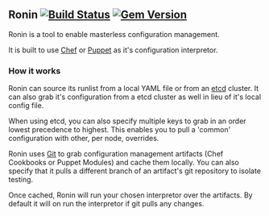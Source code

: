 ## Ronin [![Build Status](https://api.travis-ci.org/nmilford/ronin.png)](https://travis-ci.org/nmilford/ronin) [![Gem Version](https://badge.fury.io/rb/ronin-wrapper.png)](http://badge.fury.io/rb/ronin-wrapper)


Ronin is a tool to enable masterless configuration management.

It is built to use [Chef](https://github.com/opscode/chef) or [Puppet](https://github.com/puppetlabs/puppet) as it's configuration interpretor.

### How it works

Ronin can source its runlist from a local YAML file or from an [etcd](https://github.com/coreos/etcd) cluster.  It can also grab it's configuration from a etcd cluster as well in lieu of it's local config file.

When using etcd, you can also specify multiple keys to grab in an order lowest precedence to highest.  This enables you to pull a 'common' configuration with other, per node, overrides.

Ronin uses [Git](https://github.com/git/git) to grab configuration management artifacts (Chef Cookbooks or Puppet Modules) and cache them locally. You can also specify that it pulls a different branch of an artifact's git repository to isolate testing.

Once cached, Ronin will run your chosen interpretor over the artifacts.  By default it will on run the interpretor if git pulls any changes.

